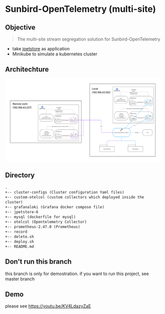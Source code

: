 # Sunbird-OpenTelemetry (multi-site)

## Objective
> The multi-site stream segregation solution for Sunbird-OpenTelemetry

- take <a href="https://github.com/mybatis/jpetstore-6">jpetstore</a> as application
- Minikube to simulate a kubernetes cluster

## Architechture
![architechture](./record/Sunbird-OpenTelemetry-multi.png)

## Directory
```
.
+-- cluster-configs (Cluster configuration Yaml files) 
+-- custom-otelcol (custom collectors which deployed inside the cluster)
+-- grafanaloki (Grafana docker compose file)
+-- jpetstore-6
+-- mysql (dockerfile for mysql)
+-- otelcol (Opentelemetry Collector)
+-- prometheus-2.47.0 (Prometheus)
+-- record
+-- delete.sh
+-- deploy.sh
+-- README.md
```

## Don't run this branch
this branch is only for demostration.
if you want to run this project, see master branch

## Demo
please see https://youtu.be/KV4LdazyZaE
